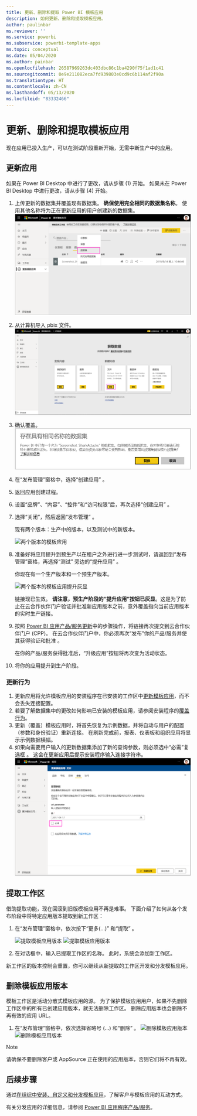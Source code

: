 ```yaml
---
title: 更新、删除和提取 Power BI 模板应用
description: 如何更新、删除和提取模板应用。
author: paulinbar
ms.reviewer: ''
ms.service: powerbi
ms.subservice: powerbi-template-apps
ms.topic: conceptual
ms.date: 05/04/2020
ms.author: painbar
ms.openlocfilehash: 26587969263dc403dbc86c1ba4290f75f1ad1c41
ms.sourcegitcommit: 0e9e211082eca7fd939803e0cd9c6b114af2f90a
ms.translationtype: HT
ms.contentlocale: zh-CN
ms.lasthandoff: 05/13/2020
ms.locfileid: "83332466"
---
```

# <a name="update-delete-and-extract-template-app"></a>更新、删除和提取模板应用

现在应用已投入生产，可以在测试阶段重新开始，无需中断生产中的应用。
## <a name="update-your-app"></a>更新应用

如果在 Power BI Desktop 中进行了更改，请从步骤 (1) 开始。 如果未在 Power BI Desktop 中进行更改，请从步骤 (4) 开始。

1. 上传更新的数据集并覆盖现有数据集。 **确保使用完全相同的数据集名称**。 使用其他名称将为正在更新应用的用户创建新的数据集。
![覆盖数据集](media/service-template-apps-update-extract-delete/power-bi-template-app-upload-dataset.png)
1. 从计算机导入 pbix 文件。
![覆盖数据集](media/service-template-apps-update-extract-delete/power-bi-template-app-upload-dataset2.png)
1. 确认覆盖。
![覆盖数据集](media/service-template-apps-update-extract-delete/power-bi-template-app-upload-dataset3.png)

1. 在“发布管理”窗格中，选择“创建应用”   。
1. 返回应用创建过程。
1. 设置“品牌”、“内容”、“控件”和“访问权限”后，再次选择“创建应用”      。
1. 选择“关闭”，然后返回“发布管理”   。

   现有两个版本：生产中的版本，以及测试中的新版本。

    ![两个版本的模板应用](media/service-template-apps-update-extract-delete/power-bi-template-app-update1.png)

1. 准备好将应用提升到预生产以在租户之外进行进一步测试时，请返回到“发布管理”窗格，再选择“测试”  旁边的“提升应用”  。

   你现在有一个生产版本和一个预生产版本。

   ![两个版本的模板应用提升灰显](media/service-template-apps-update-extract-delete/power-bi-template-app-update2.png)

   链接现已生效。 **请注意，预生产阶段的“提升应用”按钮已灰显**。这是为了防止在云合作伙伴门户验证并批准新应用版本之前，意外覆盖指向当前应用版本的实时生产链接。

1. 按照 [Power BI 应用产品/服务更新](https://docs.microsoft.com/azure/marketplace/cloud-partner-portal/power-bi/cpp-update-existing-offer)中的步骤操作，将链接再次提交到云合作伙伴门户 (CPP)。 在云合作伙伴门户中，你必须再次“发布”你的产品/服务并使其获得验证和批准  。

   在你的产品/服务获得批准后，“升级应用”按钮将再次变为活动状态。 
1. 将你的应用提升到生产阶段。
   
### <a name="update-behavior"></a>更新行为

1. 更新应用将允许模板应用的安装程序在已安装的工作区中[更新模板应用](service-template-apps-install-distribute.md#update-a-template-app)，而不会丢失连接配置。
1. 若要了解数据集中的更改如何影响已安装的模板应用，请参阅安装程序的[覆盖行为](service-template-apps-install-distribute.md#overwrite-behavior)。
1. 更新（覆盖）模板应用时，将首先恢复为示例数据，并将自动与用户的配置（参数和身份验证）重新连接。 在刷新完成前，报表、仪表板和组织应用将显示示例数据横幅。
1. 如果向需要用户输入的更新数据集添加了新的查询参数，则必须选中“必需”复选框  。 这会在更新应用后提示安装程序输入连接字符串。
 ![必需参数](media/service-template-apps-update-extract-delete/power-bi-template-app-upload-dataset4.png)

## <a name="extract-workspace"></a>提取工作区
借助提取功能，现在回滚到旧版模板应用不再是难事。 下面介绍了如何从各个发布阶段中将特定应用版本提取到新工作区：

1. 在“发布管理”窗格中，依次按下“更多(...)”  和“提取”  。

    ![提取模板应用版本](media/service-template-apps-update-extract-delete/power-bi-template-app-extract.png) ![提取模板应用版本](media/service-template-apps-update-extract-delete/power-bi-template-app-extract-dialog.png)
2. 在对话框中，输入已提取工作区的名称。 此时，系统会添加新工作区。

新工作区的版本控制会重置，你可以继续从新提取的工作区开发和分发模板应用。

## <a name="delete-template-app-version"></a>删除模板应用版本
模板工作区是活动分散式模板应用的源。 为了保护模板应用用户，如果不先删除工作区中的所有已创建应用版本，就无法删除工作区。
删除应用版本也会删除不再有效的应用 URL。

1. 在“发布管理”窗格中，依次选择省略号 (...)  和“删除”  。
 ![删除模板应用版本](media/service-template-apps-update-extract-delete/power-bi-template-app-delete.png)
 ![删除模板应用版本](media/service-template-apps-update-extract-delete/power-bi-template-app-delete-dialog.png)

>[!NOTE]
>请确保不要删除客户或 AppSource  正在使用的应用版本，否则它们将不再有效。

## <a name="next-steps"></a>后续步骤

通过[在组织中安装、自定义和分发模板应用](service-template-apps-install-distribute.md)，了解客户与模板应用的互动方式。

有关分发应用的详细信息，请参阅 [Power BI 应用程序产品/服务](https://docs.microsoft.com/azure/marketplace/cloud-partner-portal/power-bi/cpp-power-bi-offer)。
